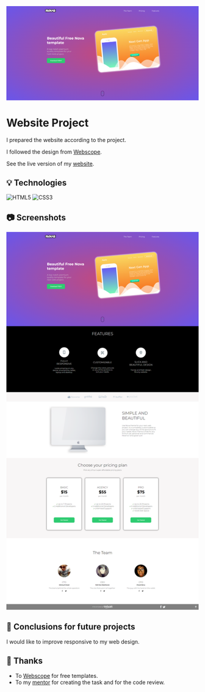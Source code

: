 ![](./assets/website-screen.png)

# Website Project

I prepared the website according to the project.

I followed the design from [Webscope](https://themewagon.com/themes/project-app-showasing-onepage-bootstrap-template-free-nova/).

See the live version of my [website]().

## :bulb: Technologies
![HTML5](https://img.shields.io/badge/html5-%23E34F26.svg?style=for-the-badge&logo=html5&logoColor=white) ![CSS3](https://img.shields.io/badge/css3-%231572B6.svg?style=for-the-badge&logo=css3&logoColor=white)

## :camera: Screenshots
![](./assets/website-screen2.png)

## :thought_balloon: Conclusions for future projects

I would like to improve responsive to my web design.

## :clap: Thanks
- To [Webscope](https://themewagon.com/themes/project-app-showasing-onepage-bootstrap-template-free-nova/) for free templates.
- To my [mentor](https://github.com/devmentor-pl) for creating the task and for the code review.